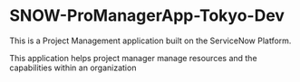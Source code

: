 # SNOW-ProManagerApp-Tokyo-Dev
This is a Project Management application built on the ServiceNow Platform.

This application helps project manager manage resources and the capabilities within an organization
